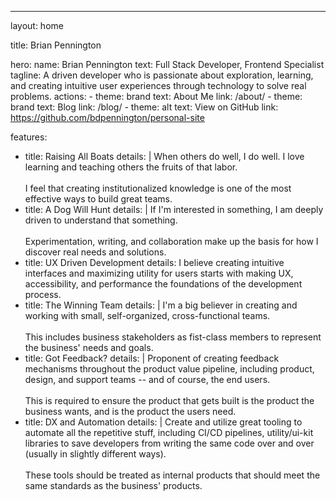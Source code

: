 ---
layout: home

title: Brian Pennington

hero:
  name: Brian Pennington
  text: Full Stack Developer, Frontend Specialist
  tagline: A driven developer who is passionate about exploration, learning, and creating intuitive user experiences through technology to solve real problems.
  actions:
    - theme: brand
      text: About Me
      link: /about/
    - theme: brand
      text: Blog
      link: /blog/
    - theme: alt
      text: View on GitHub
      link: https://github.com/bdpennington/personal-site

features:
  - title: Raising All Boats
    details: |
      When others do well, I do well. I love learning and teaching others the fruits of that labor.
      <br><br>
      I feel that creating institutionalized knowledge is one of the most effective ways to build great teams.
  - title: A Dog Will Hunt
    details: |
      If I'm interested in something, I am deeply driven to understand that something.
      <br><br>
      Experimentation, writing, and collaboration make up the basis for how I discover real needs and solutions.
  - title: UX Driven Development
    details: I believe creating intuitive interfaces and maximizing utility for users starts with making UX, accessibility, and performance the foundations of the development process.
  - title: The Winning Team
    details: |
      I'm a big believer in creating and working with small, self-organized, cross-functional teams.
      <br><br>
      This includes business stakeholders as fist-class members to represent the business' needs and goals.
  - title: Got Feedback?
    details: |
      Proponent of creating feedback mechanisms throughout the product value pipeline, including product, design, and support teams -- and of course, the end users.
      <br><br>
      This is required to ensure the product that gets built is the product the business wants, and is the product the users need.
  - title: DX and Automation
    details: |
      Create and utilize great tooling to automate all the repetitive stuff, including CI/CD pipelines, utility/ui-kit libraries to save developers from writing the same code over and over (usually in slightly different ways).
      <br><br>
      These tools should be treated as internal products that should meet the same standards as the business' products.
